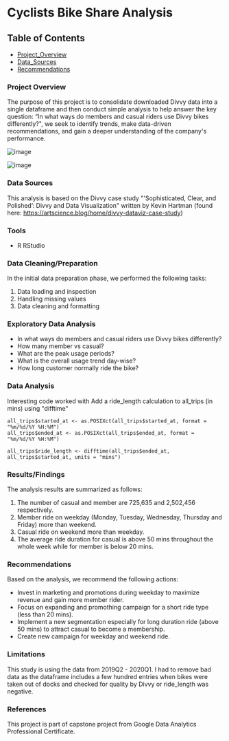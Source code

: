 # Cyclists Bike Share Analysis
## Table of Contents
- [Project_Overview](#project-overview)
- [Data_Sources](#data-sources)
- [Recommendations](#recommendations)
  
### Project Overview

The purpose of this project is to consolidate downloaded Divvy data into a single dataframe and then conduct simple analysis to help answer the key question: “In what ways do members and casual riders use Divvy bikes differently?", we seek to identify trends, make data-driven recommendations, and gain a deeper understanding of the company's performance.

![image](https://github.com/Kanokjann/Bikedata/assets/158488615/a1c67b3f-ff91-435e-a683-c6c520a24a6f)

![image](https://github.com/Kanokjann/Bikedata/assets/158488615/f53c4e11-0a9b-4d39-b647-ea6d5e8ba076)


### Data Sources

This analysis is based on the Divvy case study "'Sophisticated, Clear, and Polished’: Divvy and Data Visualization" written by Kevin Hartman (found here: https://artscience.blog/home/divvy-dataviz-case-study)

### Tools
- R RStudio

### Data Cleaning/Preparation
In the initial data preparation phase, we performed the following tasks:
1. Data loading and inspection
2. Handling missing values
3. Data cleaning and formatting

### Exploratory Data Analysis
- In what ways do members and casual riders use Divvy bikes differently?
- How many member vs casual?
- What are the peak usage periods?
- What is the overall usage trend day-wise?
- How long customer normally ride the bike?

### Data Analysis
Interesting code worked with
Add a ride_length calculation to all_trips (in mins) using "difftime"
```{r}
all_trips$started_at <- as.POSIXct(all_trips$started_at, format = "%m/%d/%Y %H:%M")
all_trips$ended_at <- as.POSIXct(all_trips$ended_at, format = "%m/%d/%Y %H:%M")

all_trips$ride_length <- difftime(all_trips$ended_at, all_trips$started_at, units = "mins")
```

### Results/Findings

The analysis results are summarized as follows:
1. The number of casual and member are 725,635 and 2,502,456 respectively.
2. Member ride on weekday (Monday, Tuesday, Wednesday, Thursday and Friday) more than weekend.
3. Casual ride on weekend more than weekday.
4. The average ride duration for casual is above 50 mins throughout the whole week while for member is below 20 mins.

### Recommendations

Based on the analysis, we recommend the following actions:
- Invest in marketing and promotions during weekday to maximize revenue and gain more member rider.
- Focus on expanding and promothing campaign for a short ride type (less than 20 mins).
- Implement a new segmentation especially for long duration ride (above 50 mins) to attract casual to become a membership.
- Create new campaign for weekday and weekend ride.

### Limitations
This study is using the data from 2019Q2 - 2020Q1.
I had to remove bad data as the dataframe includes a few hundred entries when bikes were taken out of docks and checked for quality by Divvy or ride_length was negative.

### References
This project is part of capstone project from Google Data Analytics Professional Certificate.







